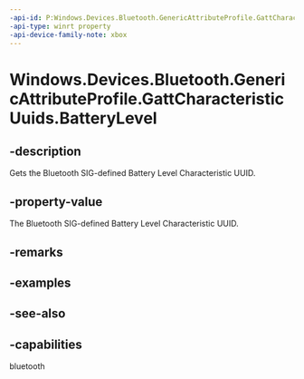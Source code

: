 ```yaml
---
-api-id: P:Windows.Devices.Bluetooth.GenericAttributeProfile.GattCharacteristicUuids.BatteryLevel
-api-type: winrt property
-api-device-family-note: xbox
---
```


<!-- Property syntax
public System.Guid BatteryLevel { get; }
-->

# Windows.Devices.Bluetooth.GenericAttributeProfile.GattCharacteristicUuids.BatteryLevel

## -description
Gets the Bluetooth SIG-defined Battery Level Characteristic UUID.

## -property-value
The Bluetooth SIG-defined Battery Level Characteristic UUID.

## -remarks

## -examples

## -see-also

## -capabilities
bluetooth

